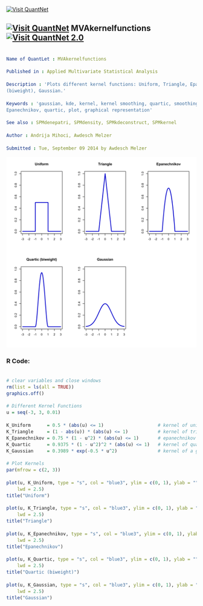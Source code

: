 
[<img src="https://github.com/QuantLet/Styleguide-and-FAQ/blob/master/pictures/banner.png" width="888" alt="Visit QuantNet">](http://quantlet.de/)

## [<img src="https://github.com/QuantLet/Styleguide-and-FAQ/blob/master/pictures/qloqo.png" alt="Visit QuantNet">](http://quantlet.de/) **MVAkernelfunctions** [<img src="https://github.com/QuantLet/Styleguide-and-FAQ/blob/master/pictures/QN2.png" width="60" alt="Visit QuantNet 2.0">](http://quantlet.de/)

```yaml

Name of QuantLet : MVAkernelfunctions

Published in : Applied Multivariate Statistical Analysis

Description : 'Plots different kernel functions: Uniform, Triangle, Epanechnikov, Quartic
(biweight), Gaussian.'

Keywords : 'gaussian, kde, kernel, kernel smoothing, quartic, smoothing, uniform, gaussian,
Epanechnikov, quartic, plot, graphical representation'

See also : SPMdenepatri, SPMdensity, SPMkdeconstruct, SPMkernel

Author : Andrija Mihoci, Awdesch Melzer

Submitted : Tue, September 09 2014 by Awdesch Melzer

```

![Picture1](MVAkernelfunctions-1.png)


### R Code:
```r

# clear variables and close windows
rm(list = ls(all = TRUE))
graphics.off()

# Different Kernel Functions
u = seq(-3, 3, 0.01) 

K_Uniform      = 0.5 * (abs(u) <= 1)                    # kernel of uniform distribution
K_Triangle     = (1 - abs(u)) * (abs(u) <= 1)           # kernel of triangle distribution
K_Epanechnikov = 0.75 * (1 - u^2) * (abs(u) <= 1)       # epanechnikov kernel
K_Quartic      = 0.9375 * (1 - u^2)^2 * (abs(u) <= 1)   # kernel of quadratic biweighted distribution
K_Gaussian     = 0.3989 * exp(-0.5 * u^2)               # kernel of a gaussian distribution

# Plot Kernels
par(mfrow = c(2, 3))

plot(u, K_Uniform, type = "s", col = "blue3", ylim = c(0, 1), ylab = "", xlab = "", 
    lwd = 2.5)
title("Uniform")

plot(u, K_Triangle, type = "s", col = "blue3", ylim = c(0, 1), ylab = "", xlab = "", 
    lwd = 2.5)
title("Triangle")

plot(u, K_Epanechnikov, type = "s", col = "blue3", ylim = c(0, 1), ylab = "", xlab = "", 
    lwd = 2.5)
title("Epanechnikov")

plot(u, K_Quartic, type = "s", col = "blue3", ylim = c(0, 1), ylab = "", xlab = "", 
    lwd = 2.5)
title("Quartic (biweight)")

plot(u, K_Gaussian, type = "s", col = "blue3", ylim = c(0, 1), ylab = "", xlab = "", 
    lwd = 2.5)
title("Gaussian")


```

